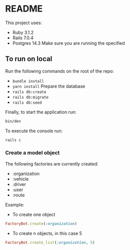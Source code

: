 # README

This project uses:
* Ruby 3.1.2
* Rails 7.0.4
* Postgres 14.3
Make sure you are running the specified 

To run on local
-----
Run the following commands on the root of the repo:
* `bundle install`
* `yarn install`
Prepare the database
* `rails db:create`
* `rails db:migrate`
* `rails db:seed`

Finally, to start the application run:
```bash
bin/dev
```

To execute the console run:
```bash
rails c
```

### Create a model object
The following factories are currently created:
* :organization
* :vehicle
* :driver
* :user
* :route

Example:
* To create one object
```ruby
FactoryBot.create(:organization)
```
* To create n objects, in this case 5
```ruby
FactoryBot.create_list(:organization, 5)
```